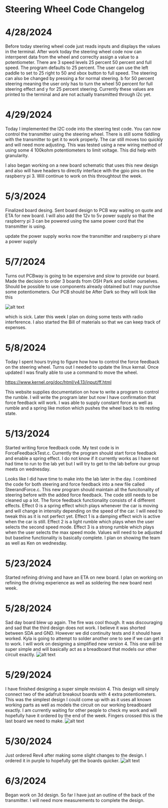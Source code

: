 # Steering Wheel Code Changelog

# 4/28/2024
 Before today steering wheel code just reads inputs and displays the values in the terminal. After work today the steering wheel code now can interrperet data from the wheel and correclty assign a value to a potentiometer. There are 3 speed levels 25 percent 50 percent and full speed. The program defaults to 25 percent. The user can use the left paddle to set to 25 right to 50 and xbox button to full speed. The steering can also be changed by pressing a for normal steering. b for 50 percent steering meaning the user only has to turn the wheel 50 percent for full steering effect and y for 25 percent steering. Currently these values are printed to the terminal and are not actually transmitted through i2c yet.

 # 4/29/2024
 Today I implemented the I2C code into the steering test code. You can now control the transmitter using the steering wheel. There is still some fiddling with the transmitter to get it to work properly. The car still moves too quickly and will need more adjusting. This was tested using a new wiring method of using some 4 100kohm potentiometers to limit voltage. This did help with granularity. 

 I also began working on a new board schematic that uses this new design and also will have headers to directly interface with the gpio pins on the raspberry pi 3. Will continue to work on this throughtout the week.

 # 5/3/2024
 Finalized board desing. Sent board design to PCB way waiting on quote and ETA for new board. I will also add the 12v to 5v power supply so that the raspberry pi 3 can be powered using the same power cord that the transmitter is using.

 update the power supply works now the transmitter and raspberry pi share a power supply

 # 5/7/2024
 Turns out PCBway is going to be expensive and slow to provide our board. Made the decision to order 3 boards from OSH Park and solder ourselves. Should be possible to use components already obtained but I may purchse some potentiometers. Our PCB should be After Dark so they will look like this

  ![alt text](<After Dark-1.jpg>) 
  
  which is sick. Later this week I plan on doing some tests with radio interference. I also started the Bill of materials so that we can keep track of expenses.

  # 5/8/2024
  Today I spent hours trying to figure how how to control the force feedback on the steering wheel. Turns out I needed to update the linux kernal. Once updated I was finally able to use a command to move the wheel.

  https://www.kernel.org/doc/html/v4.13/input/ff.html

  This website supplies documentation on how to write a program to control the rumble. I will write the program later but now I have confirmation that force feedback will work. I was able to supply constant force as well as rumble and a spring like motion which pushes the wheel back to its resting state.

  # 5/13/2024
  Started writing force feedback code. My test code is in ForceFeedbackTest.c. Currently the program should start force feedback and enable a spring effect. I do not know if it currently works as I have not had time to run to the lab yet but I will try to get to the lab before our group meets on wednesday.

  Looks like I did have time to make into the lab later in the day. I combined the code for both steering and force feedback into a new file called SteerandForce.c. This new program should maintain all the funcitonality of steering before with the added force feedback. The code still needs to be cleaned up a lot. The force feedback functionality consists of 4 different effects. Effect 0 is a spring effect which plays whenever the car is moving and will change in intensity depending on the speed of the car. I will need to tweak this as it is not perfect yet. Effect 1 is a damping effect wich is active when the car is still. Effect 2 is a light rumble which plays when the user selects the second speed mode. Effect 3 is a strong rumble which plays when the user selects the max speed mode. Values will need to be adjusted but baseline functionality is basically complete. I plan on showing the team as well as Ken on wednesday.

  # 5/23/2024
  Started refining driving and have an ETA on new board. I plan on working on refining the driving experience as well as soldering the new board next week. 

  # 5/28/2024
  Sad day board blew up again. The fire was cool though. It was discouraging and sad that the third design does not work. I believe it was shorted between SDA and GND. However we did continuity tests and it should have worked. Kyla is going to attempt to solder another one to see if we can get it to work. I will work on designing a simplified new version 4. This one will be super simple and will basically act as a breadboard that models our other circuit exactly. ![alt text](<Version3_soldered board blown up-1.jpg>)

  # 5/29/2024
  I have finished designing a super simple revision 4. This design will simply connect two of the adafruit breakout boards with 4 extra potentiometers. This was the simplest design I could come up with as it uses all known working parts as well as models the circuit on our working breadboard exactly. I am currently waiting for other people to check my work and will hopefully have it ordered by the end of the week. Fingers crossed this is the last board we need to make.
  ![alt text](rev4_design-1.png)

  # 5/30/2024
Just ordered Rev4 after making some slight changes to the design. I ordered it in purple to hopefully get the boards quicker.
![alt text](<rev4 final design-1.png>)

# 6/3/2024
Began work on 3d design. So far I have just an outline of the back of the transmitter. I will need more measurements to complete the design.